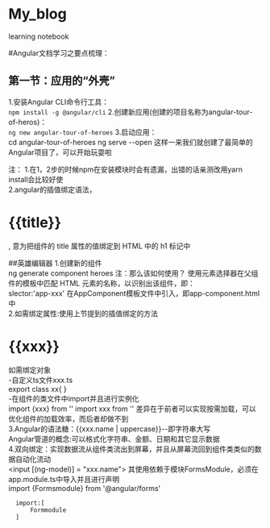 # My_blog
learning notebook

#Angular文档学习之要点梳理：
## 第一节：应用的“外壳”
1.安装Angular CLI命令行工具：  
    `npm install -g @angular/cli`
2.创建新应用(创建的项目名称为angular-tour-of-heros)：  
    `ng new angular-tour-of-heroes`
3.启动应用：<br>
    cd angular-tour-of-heroes
    ng serve --open
这样一来我们就创建了最简单的Angular项目了，可以开始玩耍啦  
    
注： 1.在1，2步的时候npm在安装模块时会有遗漏，出错的话亲测改用yarn install会比较好使  
     2.angular的插值绑定语法，<h1>{{title}}</h1>, 意为把组件的 title 属性的值绑定到 HTML 中的 h1 标记中  
     
##英雄编辑器
1.创建新的组件<br>
    ng generate component heroes
注：那么该如何使用？
使用元素选择器在父组件的模板中匹配 HTML 元素的名称，以识别出该组件，即：<br>
    slector:'app-xxx'
在AppComponent模板文件中引入，即app-component.html中<br>
    <app-xxx></app-xxx>
2.如需绑定属性:使用上节提到的插值绑定的方法<br>
    <h1>{{xxx}}</h1>
  如需绑定对象<br>
  -自定义ts文件xxx.ts<br>
    export class xx{
    }    
  -在组件的类文件中import并且进行实例化<br>
   import {xxx} from ''
   import xxx from ''
差异在于前者可以实现按需加载，可以优化组件的加载效率，而后者却做不到<br>
3.Angular的语法糖：{{xxx.name | uppercase}}--即字符串大写<br>
  Angular管道的概念:可以格式化字符串、金额、日期和其它显示数据<br>
4.双向绑定：实现数据流从组件类流出到屏幕，并且从屏幕流回到组件类类似的数据自动化流动<br>
    <input [(ng-model)] = "xxx.name">
  其使用依赖于模块FormsModule，必须在app.module.ts中导入并且进行声明<br>
      import {Formsmodule} from '@angular/forms'
      
      import:[
          Formmodule
      ]
  
